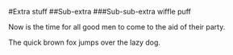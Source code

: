 #Extra stuff
##Sub-extra
###Sub-sub-extra
wiffle puff

Now is the time for all good men to come to the aid of their party.

The quick brown fox jumps over the lazy dog.

